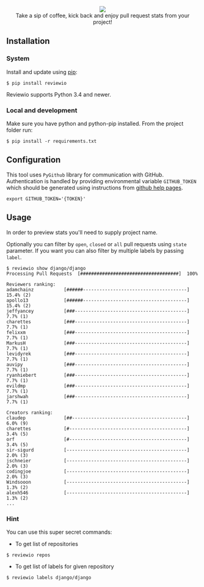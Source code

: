 
<p align="center">
  <img src="assets/reviewio-logo.png"><br>
  Take a sip of coffee, kick back and enjoy pull request stats from your project!
</p>


## Installation

### System

Install and update using [pip](https://pip.pypa.io/en/stable/quickstart/):

```
$ pip install reviewio
```

Reviewio supports Python 3.4 and newer.

### Local and development

Make sure you have python and python-pip installed.
From the project folder run:

```
$ pip install -r requirements.txt
```

## Configuration

This tool uses `PyGithub` library for communication with GitHub. Authentication is handled by providing environmental variable `GITHUB_TOKEN` which should be generated using instructions from [github help pages](https://help.github.com/articles/creating-an-access-token-for-command-line-use/).

```
export GITHUB_TOKEN='{TOKEN}'
```

## Usage

In order to preview stats you'll need to supply project name.

Optionally you can filter by `open`, `closed` or `all` pull requests using `state` parameter.
If you want you can also filter by multiple labels by passing `label`.


```console
$ reviewio show django/django
Processing Pull Requests  [####################################]  100%

Reviewers ranking:
adamchainz           [######--------------------------------------]    15.4% (2)
apollo13             [######--------------------------------------]    15.4% (2)
jeffyancey           [###-----------------------------------------]     7.7% (1)
charettes            [###-----------------------------------------]     7.7% (1)
felixxm              [###-----------------------------------------]     7.7% (1)
MarkusH              [###-----------------------------------------]     7.7% (1)
levidyrek            [###-----------------------------------------]     7.7% (1)
auvipy               [###-----------------------------------------]     7.7% (1)
ryanhiebert          [###-----------------------------------------]     7.7% (1)
evildmp              [###-----------------------------------------]     7.7% (1)
jarshwah             [###-----------------------------------------]     7.7% (1)

Creators ranking:
claudep              [##------------------------------------------]     6.0% (9)
charettes            [#-------------------------------------------]     3.4% (5)
orf                  [#-------------------------------------------]     3.4% (5)
sir-sigurd           [--------------------------------------------]     2.0% (3)
jschneier            [--------------------------------------------]     2.0% (3)
codingjoe            [--------------------------------------------]     2.0% (3)
Windsooon            [--------------------------------------------]     1.3% (2)
alexh546             [--------------------------------------------]     1.3% (2)
...
```

### Hint

You can use this super secret commands:

* To get list of repositories

```
$ reviewio repos
```

* To get list of labels for given repository

```
$ reviewio labels django/django
```
